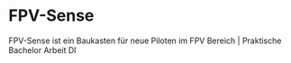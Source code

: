# FPV-Sense
FPV-Sense ist ein Baukasten für neue Piloten im FPV Bereich | Praktische Bachelor Arbeit DI 
